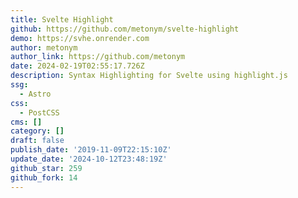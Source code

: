 ```yaml
---
title: Svelte Highlight
github: https://github.com/metonym/svelte-highlight
demo: https://svhe.onrender.com
author: metonym
author_link: https://github.com/metonym
date: 2024-02-19T02:55:17.726Z
description: Syntax Highlighting for Svelte using highlight.js
ssg:
  - Astro
css:
  - PostCSS
cms: []
category: []
draft: false
publish_date: '2019-11-09T22:15:10Z'
update_date: '2024-10-12T23:48:19Z'
github_star: 259
github_fork: 14
---
```

